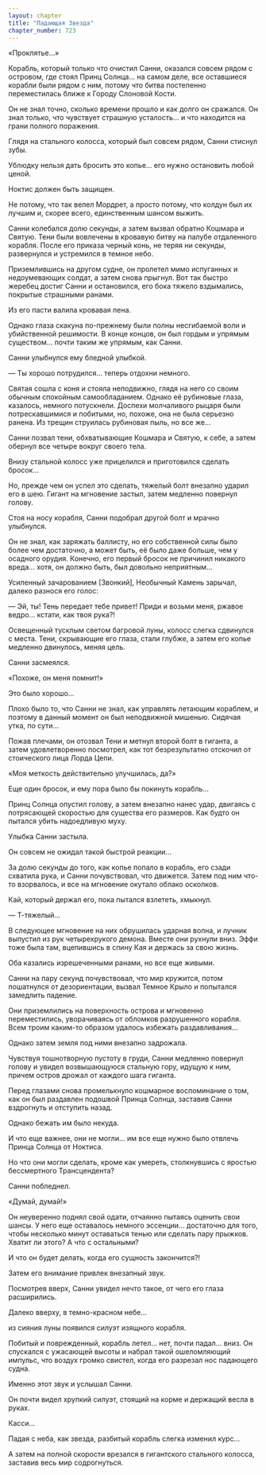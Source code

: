 ```yaml
---
layout: chapter
title: "Падающая Звезда"
chapter_number: 723
---
```


«Проклятье...»

Корабль, который только что очистил Санни, оказался совсем рядом с островом, где стоял Принц Солнца... на самом деле, все оставшиеся корабли были рядом с ним, потому что битва постепенно переместилась ближе к Городу Слоновой Кости.

Он не знал точно, сколько времени прошло и как долго он сражался. Он знал только, что чувствует страшную усталость... и что находится на грани полного поражения.

Глядя на стального колосса, который был совсем рядом, Санни стиснул зубы.

Ублюдку нельзя дать бросить это копье... его нужно остановить любой ценой.

Ноктис должен быть защищен.

Не потому, что так велел Мордрет, а просто потому, что колдун был их лучшим и, скорее всего, единственным шансом выжить.

Санни колебался долю секунды, а затем вызвал обратно Кошмара и Святую. Тени были вовлечены в кровавую битву на палубе отдаленного корабля. После его приказа черный конь, не теряя ни секунды, развернулся и устремился в темное небо.

Приземлившись на другом судне, он пролетел мимо испуганных и недоумевающих солдат, а затем снова прыгнул. Вот так быстро жеребец достиг Санни и остановился, его бока тяжело вздымались, покрытые страшными ранами.

Из его пасти валила кровавая пена.

Однако глаза скакуна по-прежнему были полны несгибаемой воли и убийственной решимости. В конце концов, он был гордым и упрямым существом... почти таким же упрямым, как Санни.

Санни улыбнулся ему бледной улыбкой.

— Ты хорошо потрудился... теперь отдохни немного.

Святая сошла с коня и стояла неподвижно, глядя на него со своим обычным спокойным самообладанием. Однако её рубиновые глаза, казалось, немного потускнели. Доспехи молчаливого рыцаря были потрескавшимися и побитыми, но, похоже, она не была серьезно ранена. Из трещин струилась рубиновая пыль, но все же...

Санни позвал тени, обхватывающие Кошмара и Святую, к себе, а затем обернул все четыре вокруг своего тела.

Внизу стальной колосс уже прицелился и приготовился сделать бросок...

Но, прежде чем он успел это сделать, тяжелый болт внезапно ударил его в шею. Гигант на мгновение застыл, затем медленно повернул голову.

Стоя на носу корабля, Санни подобрал другой болт и мрачно улыбнулся.

Он не знал, как заряжать баллисту, но его собственной силы было более чем достаточно, а может быть, её было даже больше, чем у осадного орудия. Конечно, его первый бросок не причинил никакого вреда... хотя, он должно быть, был довольно неприятным...

Усиленный зачарованием [Звонкий], Необычный Камень зарычал, далеко разнося его голос:

— Эй, ты! Тень передает тебе привет! Приди и возьми меня, ржавое ведро... кстати, как твоя рука?!

Освещенный тусклым светом багровой луны, колосс слегка сдвинулся с места. Тени, скрывающие его глаза, стали глубже, а затем его копье медленно двинулось, меняя цель.

Санни засмеялся.

«Похоже, он меня помнит!»

Это было хорошо...

Плохо было то, что Санни не знал, как управлять летающим кораблем, и поэтому в данный момент он был неподвижной мишенью. Сидячая утка, по сути...

Пожав плечами, он отозвал Тени и метнул второй болт в гиганта, а затем удовлетворенно посмотрел, как тот безрезультатно отскочил от стоического лица Лорда Цепи.

«Моя меткость действительно улучшилась, да?»

Еще один бросок, и ему пора было бы покинуть корабль...

Принц Солнца опустил голову, а затем внезапно нанес удар, двигаясь с потрясающей скоростью для существа его размеров. Как будто он пытался убить надоедливую муху.

Улыбка Санни застыла.

Он совсем не ожидал такой быстрой реакции...

За долю секунды до того, как копье попало в корабль, его сзади схватила рука, и Санни почувствовал, что движется. Затем под ним что-то взорвалось, и все на мгновение окутало облако осколков.

Кай, который держал его, пока пытался взлететь, хмыкнул.

— Т-тяжелый...

В следующее мгновение на них обрушилась ударная волна, и лучник выпустил из рук четырехрукого демона. Вместе они рухнули вниз. Эффи тоже была там, вцепившись в спину Кая и держась за свою жизнь.

Оба казались изрешеченными ранами, но все еще живыми.

Санни на пару секунд почувствовал, что мир кружится, потом пошатнулся от дезориентации, вызвал Темное Крыло и попытался замедлить падение.

Они приземлились на поверхность острова и мгновенно переместились, уворачиваясь от обломков разрушенного корабля. Всем троим каким-то образом удалось избежать раздавливания...

Однако затем земля под ними внезапно задрожала.

Чувствуя тошнотворную пустоту в груди, Санни медленно повернул голову и увидел возвышающуюся стальную гору, идущую к ним, причем остров дрожал от каждого шага гиганта.

Перед глазами снова промелькнуло кошмарное воспоминание о том, как он был раздавлен подошвой Принца Солнца, заставив Санни вздрогнуть и отступить назад.

Однако бежать им было некуда.

И что еще важнее, они не могли... им все еще нужно было отвлечь Принца Солнца от Ноктиса.

Но что они могли сделать, кроме как умереть, столкнувшись с яростью бессмертного Трансцендента?

Санни побледнел.

«Думай, думай!»

Он неуверенно поднял свой одати, отчаянно пытаясь оценить свои шансы. У него еще оставалось немного эссенции... достаточно для того, чтобы несколько минут оставаться тенью или сделать пару прыжков. Хватит ли этого? А что с остальными?

И что он будет делать, когда его сущность закончится?!

Затем его внимание привлек внезапный звук.

Посмотрев вверх, Санни увидел нечто такое, от чего его глаза расширились.

Далеко вверху, в темно-красном небе...

из сияния луны появился силуэт изящного корабля.

Побитый и поврежденный, корабль летел... нет, почти падал... вниз. Он спускался с ужасающей высоты и набрал такой ошеломляющий импульс, что воздух громко свистел, когда его разрезал нос падающего судна.

Именно этот звук и услышал Санни.

Он почти видел хрупкий силуэт, стоящий на корме и держащий весла в руках.

Касси...

Падая с неба, как звезда, разбитый корабль слегка изменил курс...

А затем на полной скорости врезался в гигантского стального колосса, заставив весь мир содрогнуться.